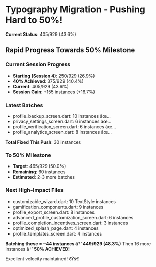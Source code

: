 ﻿# Typography Migration - Pushing Hard to 50%!

**Current Status**: 405/929 (43.6%)

## Rapid Progress Towards 50% Milestone

### Current Session Progress
- **Starting (Session 4)**: 250/929 (26.9%)
- **40% Achieved**: 375/929 (40.4%)
- **Current**: 405/929 (43.6%)
- **Session Gain**: +155 instances (+16.7%)

### Latest Batches
- profile_backup_screen.dart: 10 instances âœ…
- privacy_settings_screen.dart: 6 instances âœ…  
- profile_verification_screen.dart: 6 instances âœ…
- profile_analytics_screen.dart: 8 instances âœ…

**Total Fixed This Push**: 30 instances

### To 50% Milestone
- **Target**: 465/929 (50.0%)
- **Remaining**: 60 instances
- **Estimated**: 2-3 more batches

### Next High-Impact Files
- customizable_wizard.dart: 10 TextStyle instances
- gamification_components.dart: 9 instances
- profile_export_screen.dart: 8 instances
- advanced_profile_customization_screen.dart: 6 instances
- profile_completion_incentives_screen.dart: 3 instances
- optimized_splash_page.dart: 4 instances
- profile_templates_screen.dart: 4 instances

**Batching these = ~44 instances â†’ 449/929 (48.3%)**
Then 16 more instances â†’ **50% ACHIEVED!**

Excellent velocity maintained! ðŸš€
